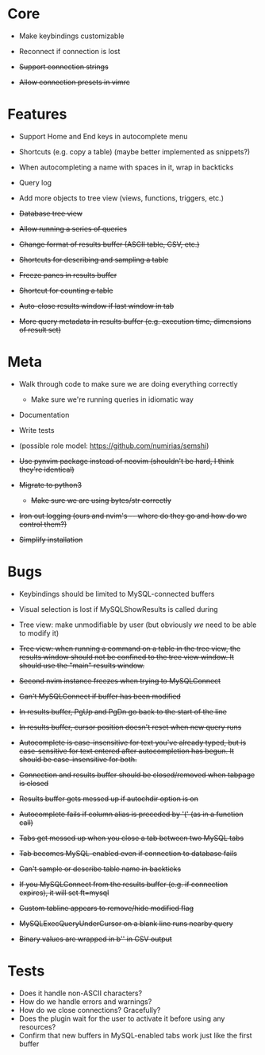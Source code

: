 # Core

  - Make keybindings customizable
  - Reconnect if connection is lost

  - ~~Support connection strings~~
  - ~~Allow connection presets in vimrc~~
  
# Features

  - Support Home and End keys in autocomplete menu
  - Shortcuts (e.g. copy a table) (maybe better implemented as snippets?)
  - When autocompleting a name with spaces in it, wrap in backticks
  - Query log
  - Add more objects to tree view (views, functions, triggers, etc.)

  - ~~Database tree view~~
  - ~~Allow running a series of queries~~
  - ~~Change format of results buffer (ASCII table, CSV, etc.)~~
  - ~~Shortcuts for describing and sampling a table~~
  - ~~Freeze panes in results buffer~~
  - ~~Shortcut for counting a table~~
  - ~~Auto-close results window if last window in tab~~
  - ~~More query metadata in results buffer (e.g. execution time,
    dimensions of result set)~~

# Meta

  - Walk through code to make sure we are doing everything correctly
      - Make sure we're running queries in idiomatic way
  - Documentation
  - Write tests
  - (possible role model: https://github.com/numirias/semshi)

  - ~~Use pynvim package instead of neovim (shouldn't be hard, I think
    they're identical)~~
  - ~~Migrate to python3~~
      - ~~Make sure we are using bytes/str correctly~~
  - ~~Iron out logging (ours and nvim's -- where do they go and how do we
    control them?)~~
  - ~~Simplify installation~~

# Bugs

  - Keybindings should be limited to MySQL-connected buffers
  - Visual selection is lost if MySQLShowResults is called during
  - Tree view: make unmodifiable by user (but obviously *we* need to be
    able to modify it)

  - ~~Tree view: when running a command on a table in the tree view, the
    results window should not be confined to the tree view window. It
    should use the "main" results window.~~
  - ~~Second nvim instance freezes when trying to MySQLConnect~~
  - ~~Can't MySQLConnect if buffer has been modified~~
  - ~~In results buffer, PgUp and PgDn go back to the start of the line~~
  - ~~In results buffer, cursor position doesn't reset when new query
    runs~~
  - ~~Autocomplete is case-insensitive for text you've already typed, but
    is case-sensitive for text entered after autocompletion has begun. It
    should be case-insensitive for both.~~
  - ~~Connection and results buffer should be closed/removed when tabpage
    is closed~~
  - ~~Results buffer gets messed up if autochdir option is on~~
  - ~~Autocomplete fails if column alias is preceded by '(' (as in a function
    call)~~
  - ~~Tabs get messed up when you close a tab between two MySQL tabs~~
  - ~~Tab becomes MySQL-enabled even if connection to database fails~~
  - ~~Can't sample or describe table name in backticks~~
  - ~~If you MySQLConnect from the results buffer (e.g. if connection expires),
    it will set ft=mysql~~
  - ~~Custom tabline appears to remove/hide modified flag~~
  - ~~MySQLExecQueryUnderCursor on a blank line runs nearby query~~
  - ~~Binary values are wrapped in b'' in CSV output~~

# Tests

  - Does it handle non-ASCII characters?
  - How do we handle errors and warnings?
  - How do we close connections? Gracefully?
  - Does the plugin wait for the user to activate it before using any
    resources?
  - Confirm that new buffers in MySQL-enabled tabs work just like the
    first buffer

